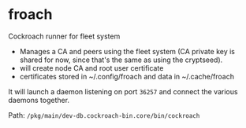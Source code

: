 # froach

Cockroach runner for fleet system

* Manages a CA and peers using the fleet system (CA private key is shared for now, since that's the same as using the cryptseed).
* will create node CA and root user certificate
* certificates stored in ~/.config/froach and data in ~/.cache/froach

It will launch a daemon listening on port `36257` and connect the various daemons together.

Path: `/pkg/main/dev-db.cockroach-bin.core/bin/cockroach`
